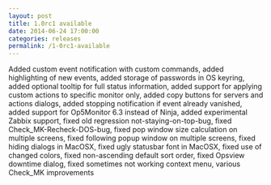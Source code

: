 ```yaml
---
layout: post
title: 1.0rc1 available
date: 2014-06-24 17:00:00
categories: releases
permalink: /1-0rc1-available
---
```


Added custom event notification with custom commands, added highlighting of new events, added storage of passwords in OS keyring, added optional tooltip for full status information, added support for applying custom actions to specific monitor only, added copy buttons for servers and actions dialogs, added stopping notification if event already vanished, added support for Op5Monitor 6.3 instead of Ninja, added experimental Zabbix support, fixed old regression not-staying-on-top-bug, fixed Check_MK-Recheck-DOS-bug, fixed pop window size calculation on multiple screens, fixed following popup window on multiple screens, fixed hiding dialogs in MacOSX, fixed ugly statusbar font in MacOSX, fixed use of changed colors, fixed non-ascending default sort order, fixed Opsview downtime dialog, fixed sometimes not working context menu, various Check_MK improvements



